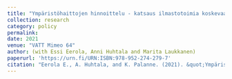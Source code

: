 ```yaml
---
title: "Ympäristöhaittojen hinnoittelu - katsaus ilmastotoimia koskevaan tutkimuskirjallisuuteen (Pricing environmental damages - review of the literature on climate policies)"
collection: research
category: policy
permalink:
date: 2021
venue: "VATT Mimeo 64"
author: (with Essi Eerola, Anni Huhtala and Marita Laukkanen)
paperurl: 'https://urn.fi/URN:ISBN:978-952-274-279-7'
citation: "Eerola E., A. Huhtala, and K. Palanne. (2021). &quot;Ympäristöhaittojen hinnoittelu - katsaus ilmastotoimia koskevaan tutkimuskirjallisuuteen.&quot; <i>VATT Mimeo 64</i>."
---
```

